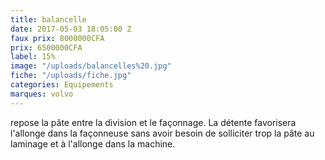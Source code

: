 ```yaml
---
title: balancelle
date: 2017-05-03 18:05:00 Z
faux prix: 8000000CFA
prix: 6500000CFA
label: 15%
image: "/uploads/balancelles%20.jpg"
fiche: "/uploads/fiche.jpg"
categories: Equipements
marques: volvo
---
```


repose la pâte entre la division et le façonnage.
La détente favorisera l'allonge dans la façonneuse sans avoir besoin de solliciter trop la pâte au laminage et à l'allonge dans la machine. 